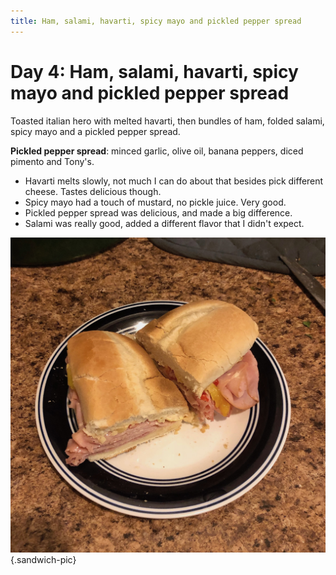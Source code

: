 ```yaml
---
title: Ham, salami, havarti, spicy mayo and pickled pepper spread
---
```


# Day 4: Ham, salami, havarti, spicy mayo and pickled pepper spread

Toasted italian hero with melted havarti, then bundles of ham, folded salami, spicy mayo and a pickled pepper spread.

**Pickled pepper spread**: minced garlic, olive oil, banana peppers, diced pimento and Tony's.

- Havarti melts slowly, not much I can do about that besides pick different cheese. Tastes delicious though.
- Spicy mayo had a touch of mustard, no pickle juice. Very good.
- Pickled pepper spread was delicious, and made a big difference.
- Salami was really good, added a different flavor that I didn't expect.

![](/images/sandwiches/day-4.jpeg){.sandwich-pic}
